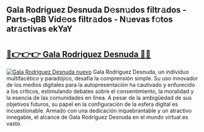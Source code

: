 ## Gala Rodriguez Desnuda D𝚎sn𝚞dos filtr𝚊dos - Parts-qBB Vid𝚎os filtr𝚊dos - N𝚞evas f𝚘tos atr𝚊ctivas ekYaY

# <h2><a href="http://mb7axj.tromn.icu/?c=Gala+Rodriguez+Desnuda">🔗👉👉👉 Gala Rodriguez Desnuda 🔗🔗</a></h2>

[![Gala Rodriguez Desnuda nuevo](https://i.imgur.com/pEAQMta.gif)](http://mb7axj.tromn.icu/?c=Gala+Rodriguez+Desnuda)
Gala Rodriguez Desnuda, un individuo multifacético y paradójico, desafía la comprensión simple. Su uso innovador de los medios digitales para la autopresentación ha cautivado y enfurecido a los críticos, estimulando debates sobre el consentimiento, la moralidad y la esencia de las comunidades en línea. A pesar de la ambigüedad de sus objetivos futuros, su papel en la configuración de la esfera digital es incuestionable. Armado con una dedicación inquebrantable y un atractivo innegable, el alcance de Gala Rodriguez Desnuda en el mundo virtual es vasto.
